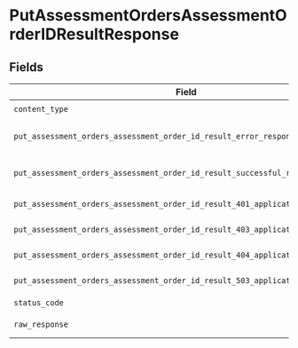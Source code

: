 # PutAssessmentOrdersAssessmentOrderIDResultResponse


## Fields

| Field                                                                                                                                                                            | Type                                                                                                                                                                             | Required                                                                                                                                                                         | Description                                                                                                                                                                      |
| -------------------------------------------------------------------------------------------------------------------------------------------------------------------------------- | -------------------------------------------------------------------------------------------------------------------------------------------------------------------------------- | -------------------------------------------------------------------------------------------------------------------------------------------------------------------------------- | -------------------------------------------------------------------------------------------------------------------------------------------------------------------------------- |
| `content_type`                                                                                                                                                                   | *Optional[str]*                                                                                                                                                                  | :heavy_check_mark:                                                                                                                                                               | HTTP response content type for this operation                                                                                                                                    |
| `put_assessment_orders_assessment_order_id_result_error_response`                                                                                                                | [Optional[shared.PutAssessmentOrdersAssessmentOrderIDResultErrorResponse]](undefined/models/shared/putassessmentordersassessmentorderidresulterrorresponse.md)                   | :heavy_minus_sign:                                                                                                                                                               | PUT /assessment/orders/:assessment_order_id/result Error response                                                                                                                |
| `put_assessment_orders_assessment_order_id_result_successful_response`                                                                                                           | [Optional[shared.PutAssessmentOrdersAssessmentOrderIDResultSuccessfulResponse]](undefined/models/shared/putassessmentordersassessmentorderidresultsuccessfulresponse.md)         | :heavy_minus_sign:                                                                                                                                                               | PUT /assessment/orders/:assessment_order_id/result Successful response                                                                                                           |
| `put_assessment_orders_assessment_order_id_result_401_application_json_object`                                                                                                   | [Optional[operations.PutAssessmentOrdersAssessmentOrderIDResult401ApplicationJSON]](undefined/models/operations/putassessmentordersassessmentorderidresult401applicationjson.md) | :heavy_minus_sign:                                                                                                                                                               | Returned when the authentication header was invalid or missing.                                                                                                                  |
| `put_assessment_orders_assessment_order_id_result_403_application_json_object`                                                                                                   | [Optional[operations.PutAssessmentOrdersAssessmentOrderIDResult403ApplicationJSON]](undefined/models/operations/putassessmentordersassessmentorderidresult403applicationjson.md) | :heavy_minus_sign:                                                                                                                                                               | Returned when the passed integration is inactive.                                                                                                                                |
| `put_assessment_orders_assessment_order_id_result_404_application_json_object`                                                                                                   | [Optional[operations.PutAssessmentOrdersAssessmentOrderIDResult404ApplicationJSON]](undefined/models/operations/putassessmentordersassessmentorderidresult404applicationjson.md) | :heavy_minus_sign:                                                                                                                                                               | Returned when a requested resource is not found.                                                                                                                                 |
| `put_assessment_orders_assessment_order_id_result_503_application_json_object`                                                                                                   | [Optional[operations.PutAssessmentOrdersAssessmentOrderIDResult503ApplicationJSON]](undefined/models/operations/putassessmentordersassessmentorderidresult503applicationjson.md) | :heavy_minus_sign:                                                                                                                                                               | Returned when no sync has finished successfully yet                                                                                                                              |
| `status_code`                                                                                                                                                                    | *Optional[int]*                                                                                                                                                                  | :heavy_check_mark:                                                                                                                                                               | HTTP response status code for this operation                                                                                                                                     |
| `raw_response`                                                                                                                                                                   | [requests.Response](https://requests.readthedocs.io/en/latest/api/#requests.Response)                                                                                            | :heavy_minus_sign:                                                                                                                                                               | Raw HTTP response; suitable for custom response parsing                                                                                                                          |